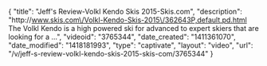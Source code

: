 {
    "title": "Jeff's Review-Volkl Kendo Skis 2015-Skis.com",
    "description": "http:\/\/www.skis.com\/Volkl-Kendo-Skis-2015\/362643P,default,pd.html The Volkl Kendo is a high powered ski for advanced to expert skiers that are looking for a ...",
    "videoid": "3765344",
    "date_created": "1411361070",
    "date_modified": "1418181993",
    "type": "captivate",
    "layout": "video",
    "url": "\/v\/jeff-s-review-volkl-kendo-skis-2015-skis-com\/3765344"
}